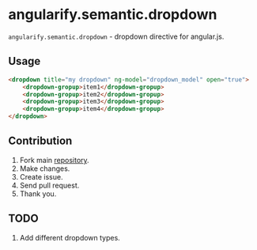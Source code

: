 angularify.semantic.dropdown
===============================

`angularify.semantic.dropdown` - dropdown directive for angular.js.

Usage
-------------------------------

```html
<dropdown title="my dropdown" ng-model="dropdown_model" open="true">
    <dropdown-gropup>item1</dropdown-gropup>
    <dropdown-gropup>item2</dropdown-gropup>
    <dropdown-gropup>item3</dropdown-gropup>
    <dropdown-gropup>item4</dropdown-gropup>
</dropdown>
```

Contribution
-------------------------------

 1. Fork main [repository](https://github.com/angularify/angular-semantic-ui).
 2. Make changes.
 3. Create issue.
 4. Send pull request.
 5. Thank you.

TODO
-------------------------------

1. Add different dropdown types.